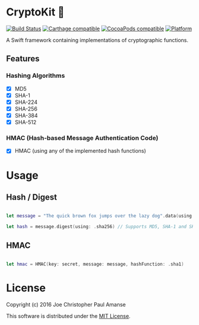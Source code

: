 # CryptoKit 🔑
[![Build Status](https://travis-ci.org/chrisamanse/CryptoKit.svg?branch=master)](https://travis-ci.org/chrisamanse/CryptoKit)
[![Carthage compatible](https://img.shields.io/badge/Carthage-compatible-4BC51D.svg?style=flat)](https://github.com/Carthage/Carthage)
[![CocoaPods compatible](https://img.shields.io/cocoapods/v/CryptoKit.svg)](https://github.com/CocoaPods/CocoaPods)
[![Platform](https://img.shields.io/cocoapods/p/CryptoKit.svg)](http://cocoadocs.org/docsets/CryptoKit)

A Swift framework containing implementations of cryptographic functions.

## Features

### Hashing Algorithms

- [x] MD5
- [x] SHA-1
- [x] SHA-224
- [x] SHA-256
- [x] SHA-384
- [x] SHA-512

### HMAC (Hash-based Message Authentication Code)

- [x] HMAC (using any of the implemented hash functions)

# Usage

## Hash / Digest

```swift

let message = "The quick brown fox jumps over the lazy dog".data(using: .utf8)!

let hash = message.digest(using: .sha256) // Supports MD5, SHA-1 and SHA-2 variants

```

## HMAC

```swift

let hmac = HMAC(key: secret, message: message, hashFunction: .sha1)

```

# License

Copyright (c) 2016 Joe Christopher Paul Amanse

This software is distributed under the [MIT License](./LICENSE).
